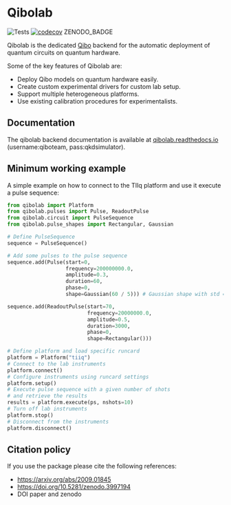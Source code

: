 # Qibolab

![Tests](https://github.com/qiboteam/qibolab/workflows/Tests/badge.svg)
[![codecov](https://codecov.io/gh/qiboteam/qibolab/branch/main/graph/badge.svg?token=11UENAPBPH)](https://codecov.io/gh/qiboteam/qibolab)
ZENODO_BADGE

Qibolab is the dedicated [Qibo](https://github.com/qiboteam/qibo) backend for
the automatic deployment of quantum circuits on quantum hardware.

Some of the key features of Qibolab are:

* Deploy Qibo models on quantum hardware easily.
* Create custom experimental drivers for custom lab setup.
* Support multiple heterogeneous platforms.
* Use existing calibration procedures for experimentalists.

## Documentation

The qibolab backend documentation is available at [qibolab.readthedocs.io](http://34.240.99.72/qibolab/) (username:qiboteam, pass:qkdsimulator).

## Minimum working example

A simple example on how to connect to the TIIq platform and use it execute a pulse sequence:

```python
from qibolab import Platform
from qibolab.pulses import Pulse, ReadoutPulse
from qibolab.circuit import PulseSequence
from qibolab.pulse_shapes import Rectangular, Gaussian

# Define PulseSequence
sequence = PulseSequence()

# Add some pulses to the pulse sequence
sequence.add(Pulse(start=0,
                   frequency=200000000.0,
                   amplitude=0.3,
                   duration=60,
                   phase=0,
                   shape=Gaussian(60 / 5))) # Gaussian shape with std = duration / 5

sequence.add(ReadoutPulse(start=70,
                          frequency=20000000.0,
                          amplitude=0.5,
                          duration=3000,
                          phase=0,
                          shape=Rectangular()))

# Define platform and load specific runcard
platform = Platform("tiiq")
# Connect to the lab instruments
platform.connect()
# Configure instruments using runcard settings
platform.setup()
# Execute pulse sequence with a given number of shots
# and retrieve the results
results = platform.execute(ps, nshots=10)
# Turn off lab instruments
platform.stop()
# Disconnect from the instruments
platform.disconnect()
```

## Citation policy

If you use the package please cite the following references:
- https://arxiv.org/abs/2009.01845
- https://doi.org/10.5281/zenodo.3997194
- DOI paper and zenodo

